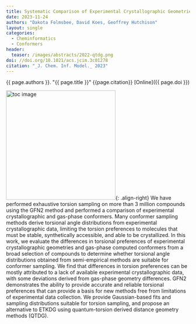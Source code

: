 ```yaml
---
title: Systematic Comparison of Experimental Crystallographic Geometries and Gas-Phase Computed Conformers for Torsion Preferences
date: 2023-11-24
authors: "Dakota Folmsbee, David Koes, Geoffrey Hutchison"
layout: single
categories:
  - Cheminformatics
  - Conformers
header:
  teaser: /images/abstracts/2022-qtdg.png
doi: //doi.org/10.1021/acs.jcim.3c01278
citation: "_J. Chem. Inf. Model._ 2023"
---
```

{{ page.authors }}. "{{ page.title }}" {{page.citation}} [Online]({{ page.doi }})

<!--more-->

<img alt="toc image" src="{{ page.header.teaser }}" width="300 px">{: .align-right} We have performed exhaustive torsion sampling on more than 3 million compounds using the GFN2 method and performed a comparison of experimental crystallographic and gas-phase conformers. Many conformer sampling methods derive torsional angle distributions from experimental crystallographic data, limiting the torsion preferences to molecules that must be stable, synthetically accessible, and able to be crystallized. In this work, we evaluate the differences in torsional preferences of experimental crystallographic geometries and gas-phase computed conformers from a broad selection of compounds to determine whether torsional angle distributions obtained from semi-empirical methods are suitable for conformer sampling. We find that differences in torsion preferences can be mostly attributed to a lack of available experimental crystallographic data, with some deviations derived from gas-phase geometry differences. GFN2 demonstrates the ability to provide accurate and reliable torsional preferences that can provide a basis for new methods free from limitations of experimental data collection. We provide Gaussian-based fits and sampling distributions suitable for torsion sampling, and propose an alternative to ETKDG using quantum-torsion derived distance geometry methods (QTDG).
